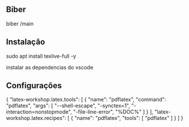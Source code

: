 ## Biber

biber <folder>/main

## Instalação

sudo apt install texlive-full -y

instalar as dependencias do vscode


## Configurações

{
	"latex-workshop.latex.tools": [
		{
			"name": "pdflatex",
			"command": "pdflatex",
			"args": [
				"--shell-escape",
				"-synctex=1",
				"-interaction=nonstopmode",
				"-file-line-error",
				"%DOC%"
			]
		}
	],
	"latex-workshop.latex.recipes": [
		{
			"name": "pdflatex",
			"tools": [
				"pdflatex"
			]
		}
	]
}
